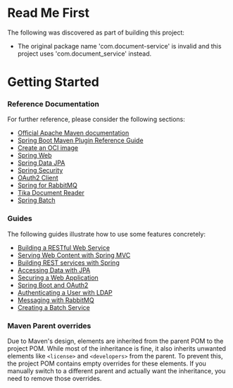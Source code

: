 # Read Me First
The following was discovered as part of building this project:

* The original package name 'com.document-service' is invalid and this project uses 'com.document_service' instead.

# Getting Started

### Reference Documentation
For further reference, please consider the following sections:

* [Official Apache Maven documentation](https://maven.apache.org/guides/index.html)
* [Spring Boot Maven Plugin Reference Guide](https://docs.spring.io/spring-boot/3.4.4/maven-plugin)
* [Create an OCI image](https://docs.spring.io/spring-boot/3.4.4/maven-plugin/build-image.html)
* [Spring Web](https://docs.spring.io/spring-boot/3.4.4/reference/web/servlet.html)
* [Spring Data JPA](https://docs.spring.io/spring-boot/3.4.4/reference/data/sql.html#data.sql.jpa-and-spring-data)
* [Spring Security](https://docs.spring.io/spring-boot/3.4.4/reference/web/spring-security.html)
* [OAuth2 Client](https://docs.spring.io/spring-boot/3.4.4/reference/web/spring-security.html#web.security.oauth2.client)
* [Spring for RabbitMQ](https://docs.spring.io/spring-boot/3.4.4/reference/messaging/amqp.html)
* [Tika Document Reader](https://docs.spring.io/spring-ai/reference/api/etl-pipeline.html#_tika_docx_pptx_html)
* [Spring Batch](https://docs.spring.io/spring-boot/3.4.4/how-to/batch.html)

### Guides
The following guides illustrate how to use some features concretely:

* [Building a RESTful Web Service](https://spring.io/guides/gs/rest-service/)
* [Serving Web Content with Spring MVC](https://spring.io/guides/gs/serving-web-content/)
* [Building REST services with Spring](https://spring.io/guides/tutorials/rest/)
* [Accessing Data with JPA](https://spring.io/guides/gs/accessing-data-jpa/)
* [Securing a Web Application](https://spring.io/guides/gs/securing-web/)
* [Spring Boot and OAuth2](https://spring.io/guides/tutorials/spring-boot-oauth2/)
* [Authenticating a User with LDAP](https://spring.io/guides/gs/authenticating-ldap/)
* [Messaging with RabbitMQ](https://spring.io/guides/gs/messaging-rabbitmq/)
* [Creating a Batch Service](https://spring.io/guides/gs/batch-processing/)

### Maven Parent overrides

Due to Maven's design, elements are inherited from the parent POM to the project POM.
While most of the inheritance is fine, it also inherits unwanted elements like `<license>` and `<developers>` from the parent.
To prevent this, the project POM contains empty overrides for these elements.
If you manually switch to a different parent and actually want the inheritance, you need to remove those overrides.

